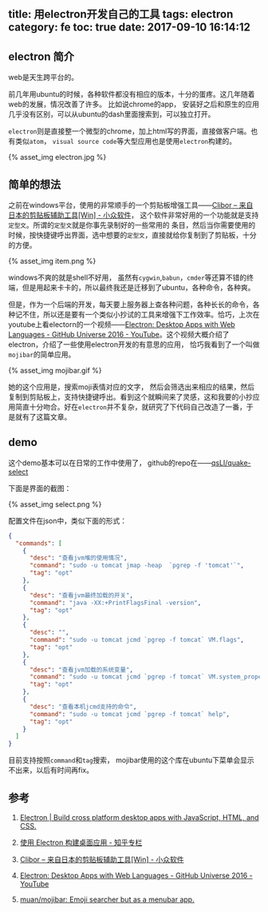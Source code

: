 title: 用electron开发自己的工具
tags: electron
category: fe
toc: true
date: 2017-09-10 16:14:12
---


## electron 简介

web是天生跨平台的。

前几年用ubuntu的时候，各种软件都没有相应的版本，十分的蛋疼。这几年随着web的发展，情况改善了许多。
比如说chrome的app， 安装好之后和原生的应用几乎没有区别，可以从ubuntu的dash里面搜索到，可以独立打开。

`electron`则是直接整一个微型的chrome，加上html写的界面，直接做客户端。也有类似`atom`， `visual source code`等大型应用也是使用`electron`构建的。

{% asset_img electron.jpg %}


## 简单的想法

之前在windows平台，使用的非常顺手的一个剪贴板增强工具——[Clibor – 来自日本的剪贴板辅助工具[Win] - 小众软件](http://www.appinn.com/clibor/)， 这个软件非常好用的一个功能就是支持`定型文`。所谓的`定型文`就是你事先录制好的一些常用的
条目，然后当你需要使用的时候，按快捷键呼出界面，选中想要的`定型文`，直接就给你复制到了剪贴板，十分的方便。

{% asset_img item.png %}


windows不爽的就是shell不好用， 虽然有`cygwin`,`babun`，`cmder`等还算不错的终端，但是用起来卡卡的，所以最终我还是迁移到了ubuntu，各种命令，各种爽。

但是，作为一个后端的开发，每天要上服务器上查各种问题，各种长长的命令，各种记不住，所以还是要有一个类似小抄试的工具来增强下工作效率。恰巧，上次在youtube上看electorn的一个视频——[Electron: Desktop Apps with Web Languages - GitHub Universe 2016 - YouTube](https://www.youtube.com/watch?v=FNHBfN8c32U)。这个视频大概介绍了electron，介绍了一些使用electron开发的有意思的应用， 恰巧我看到了一个叫做`mojibar`的简单应用。

{% asset_img mojibar.gif %}

她的这个应用是，搜索moji表情对应的文字， 然后会筛选出来相应的结果，然后复制到剪贴板上，支持快捷键呼出。看到这个就瞬间来了灵感，这和我要的小抄应用简直十分吻合。好在`electron`并不复杂，就研究了下代码自己改造了一番，于是就有了这篇文章。

## demo

这个demo基本可以在日常的工作中使用了， github的repo在——[qsLI/quake-select](https://github.com/qsLI/quake-select)

下面是界面的截图：

{% asset_img select.png %}

配置文件在json中，类似下面的形式：

```json
{
  "commands": [
    {
      "desc": "查看jvm堆的使用情况",
      "command": "sudo -u tomcat jmap -heap  `pgrep -f 'tomcat'`",
      "tag": "opt"
    },
    {
      "desc": "查看jvm最终加载的开关",
      "command": "java -XX:+PrintFlagsFinal -version",
      "tag": "opt"
    },
    {
      "desc": "",
      "command": "sudo -u tomcat jcmd `pgrep -f tomcat` VM.flags",
      "tag": "opt"
    },
    {
      "desc": "查看jvm加载的系统变量",
      "command": "sudo -u tomcat jcmd `pgrep -f tomcat` VM.system_properties",
      "tag": "opt"
    },
    {
      "desc": "查看本机jcmd支持的命令",
      "command": "sudo -u tomcat jcmd `pgrep -f tomcat` help",
      "tag": "opt"
    }
  ]
}

```

目前支持按照`command`和`tag`搜索， mojibar使用的这个库在ubuntu下菜单会显示不出来，以后有时间再fix。

## 参考

1. [Electron | Build cross platform desktop apps with JavaScript, HTML, and CSS.](https://electron.atom.io/)

2. [使用 Electron 构建桌面应用 - 知乎专栏](https://zhuanlan.zhihu.com/p/20225295)

3. [Clibor – 来自日本的剪贴板辅助工具[Win] - 小众软件](http://www.appinn.com/clibor/)

4. [Electron: Desktop Apps with Web Languages - GitHub Universe 2016 - YouTube](https://www.youtube.com/watch?v=FNHBfN8c32U)

5. [muan/mojibar: Emoji searcher but as a menubar app.](https://github.com/muan/mojibar)